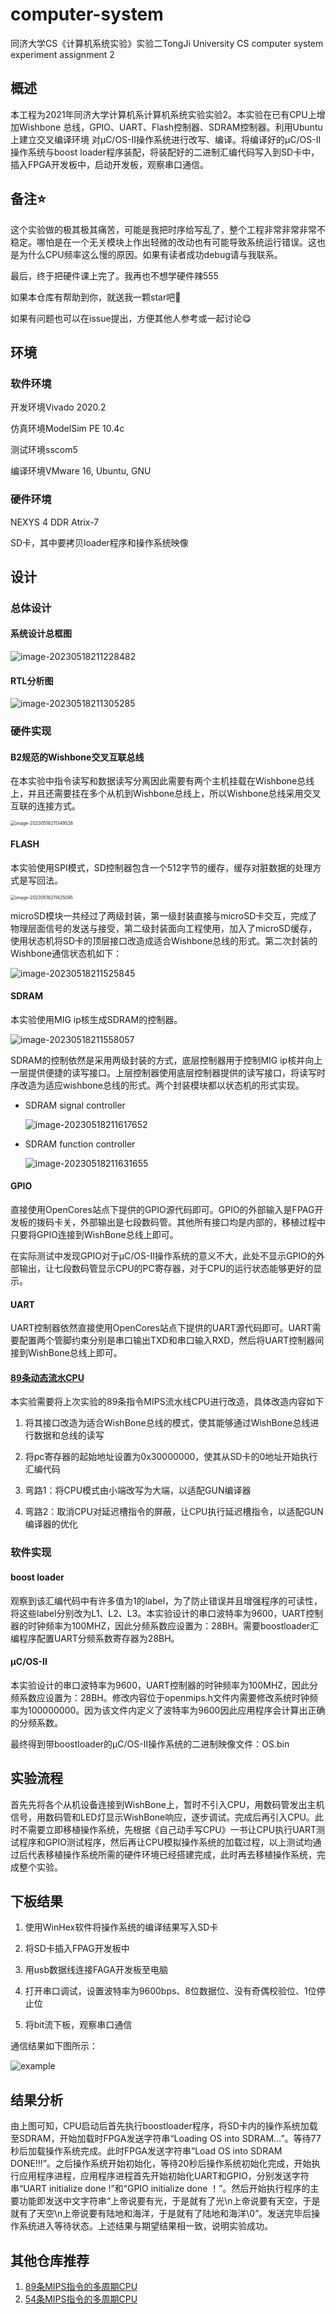 # computer-system
同济大学CS《计算机系统实验》实验二TongJi University CS computer system experiment assignment 2
## 概述

本工程为2021年同济大学计算机系计算机系统实验实验2。本实验在已有CPU上增加Wishbone 总线，GPIO、UART、Flash控制器、SDRAM控制器。利用Ubuntu上建立交叉编译环境 对μC/OS-II操作系统进行改写、编译。将编译好的μC/OS-II操作系统与boost loader程序装配，将装配好的二进制汇编代码写入到SD卡中，插入FPGA开发板中，启动开发板，观察串口通信。

## 备注:star:

这个实验做的极其极其痛苦，可能是我把时序给写乱了，整个工程非常非常非常不稳定。哪怕是在一个无关模块上作出轻微的改动也有可能导致系统运行错误。这也是为什么CPU频率这么慢的原因。如果有读者成功debug请与我联系。

最后，终于把硬件课上完了。我再也不想学硬件辣555

如果本仓库有帮助到你，就送我一颗star吧🤗

如果有问题也可以在issue提出，方便其他人参考或一起讨论😋

## 环境

### 软件环境

开发环境Vivado 2020.2

仿真环境ModelSim PE 10.4c

测试环境sscom5

编译环境VMware 16, Ubuntu, GNU 

### 硬件环境

NEXYS 4 DDR Atrix-7

SD卡，其中要拷贝loader程序和操作系统映像

## 设计

### 总体设计

#### 系统设计总框图

![image-20230518211228482](README.assets/image-20230518211228482.png)

#### RTL分析图

![image-20230518211305285](README.assets/image-20230518211305285.png)

### 硬件实现

#### B2规范的Wishbone交叉互联总线

在本实验中指令读写和数据读写分离因此需要有两个主机挂载在Wishbone总线上，并且还需要挂在多个从机到Wishbone总线上，所以Wishbone总线采用交叉互联的连接方式。

<img src="README.assets/image-20230518211349526.png" alt="image-20230518211349526" style="zoom:50%;" />

#### FLASH

本实验使用SPI模式，SD控制器包含一个512字节的缓存，缓存对脏数据的处理方式是写回法。

<img src="README.assets/image-20230518211425095.png" alt="image-20230518211425095" style="zoom:50%;" />

microSD模块一共经过了两级封装，第一级封装直接与microSD卡交互，完成了物理层面信号的发送与接受，第二级封装面向工程使用，加入了microSD缓存，使用状态机将SD卡的顶层接口改造成适合Wishbone总线的形式。第二次封装的Wishbone通信状态机如下：

![image-20230518211525845](README.assets/image-20230518211525845.png)

#### SDRAM

本实验使用MIG ip核生成SDRAM的控制器。

![image-20230518211558057](README.assets/image-20230518211558057.png)

SDRAM的控制依然是采用两级封装的方式，底层控制器用于控制MIG ip核并向上一层提供便捷的读写接口。上层控制器使用底层控制器提供的读写接口，将读写时序改造为适应wishbone总线的形式。两个封装模块都以状态机的形式实现。

- SDRAM signal controller

  ![image-20230518211617652](README.assets/image-20230518211617652.png)

- SDRAM function controller

  ![image-20230518211631655](README.assets/image-20230518211631655.png)

#### GPIO

直接使用OpenCores站点下提供的GPIO源代码即可。GPIO的外部输入是FPAG开发板的拨码卡关，外部输出是七段数码管。其他所有接口均是内部的，移植过程中只要将GPIO连接到WishBone总线上即可。

在实际测试中发现GPIO对于μC/OS-II操作系统的意义不大，此处不显示GPIO的外部输出，让七段数码管显示CPU的PC寄存器，对于CPU的运行状态能够更好的显示。

#### UART

UART控制器依然直接使用OpenCores站点下提供的UART源代码即可。UART需要配置两个管脚约束分别是串口输出TXD和串口输入RXD，然后将UART控制器间接到WishBone总线上即可。

#### [89条动态流水CPU](https://github.com/lingbai-kong/MIPS89-pipeline-CPU)

本实验需要将上次实验的89条指令MIPS流水线CPU进行改造，具体改造内容如下

1. 将其接口改造为适合WishBone总线的模式，使其能够通过WishBone总线进行数据和总线的读写

2. 将pc寄存器的起始地址设置为0x30000000，使其从SD卡的0地址开始执行汇编代码

3. 弯路1：将CPU模式由小端改写为大端，以适配GUN编译器

4. 弯路2：取消CPU对延迟槽指令的屏蔽，让CPU执行延迟槽指令，以适配GUN编译器的优化

### 软件实现

#### boost loader

观察到该汇编代码中有许多值为1的label，为了防止错误并且增强程序的可读性，将这些label分别改为L1、L2、L3。本实验设计的串口波特率为9600，UART控制器的时钟频率为100MHZ，因此分频系数应设置为：28BH。需要boostloader汇编程序配置UART分频系数寄存器为28BH。

#### μC/OS-II

本实验设计的串口波特率为9600，UART控制器的时钟频率为100MHZ，因此分频系数应设置为：28BH。修改内容位于openmips.h文件内需要修改系统时钟频率为100000000。因为该文件内定义了波特率为9600因此应用程序会计算出正确的分频系数。

最终得到带boostloader的μC/OS-II操作系统的二进制映像文件：OS.bin

## 实验流程

首先先将各个从机设备连接到WishBone上，暂时不引入CPU，用数码管发出主机信号，用数码管和LED灯显示WishBone响应，逐步调试。完成后再引入CPU。此时不需要立即移植操作系统，先根据《自己动手写CPU》一书让CPU执行UART测试程序和GPIO测试程序，然后再让CPU模拟操作系统的加载过程，以上测试均通过后代表移植操作系统所需的硬件环境已经搭建完成，此时再去移植操作系统，完成整个实验。

## 下板结果

1. 使用WinHex软件将操作系统的编译结果写入SD卡

2. 将SD卡插入FPAG开发板中

3. 用usb数据线连接FAGA开发板至电脑

4. 打开串口调试，设置波特率为9600bps、8位数据位、没有奇偶校验位、1位停止位

5. 将bit流下板，观察串口通信

通信结果如下图所示：

![example](README.assets/example.png)

## 结果分析

由上图可知，CPU启动后首先执行boostloader程序，将SD卡内的操作系统加载至SDRAM，开始加载时FPGA发送字符串“Loading OS into SDRAM…”。等待77秒后加载操作系统完成。此时FPGA发送字符串“Load OS into SDRAM DONE!!!”。之后操作系统开始初始化，等待20秒后操作系统初始化完成，开始执行应用程序进程，应用程序进程首先开始初始化UART和GPIO，分别发送字符串“UART initialize done !”和“GPIO initialize done ！”。然后开始执行程序的主要功能即发送中文字符串“上帝说要有光，于是就有了光\n上帝说要有天空，于是就有了天空\n上帝说要有陆地和海洋，于是就有了陆地和海洋\0”。发送完毕后操作系统进入等待状态。上述结果与期望结果相一致，说明实验成功。

## 其他仓库推荐

1. [89条MIPS指令的多周期CPU](https://github.com/lingbai-kong/MIPS89-pipeline-CPU)
2. [54条MIPS指令的多周期CPU](https://github.com/lingbai-kong/MIPS54-multicycle-CPU)

